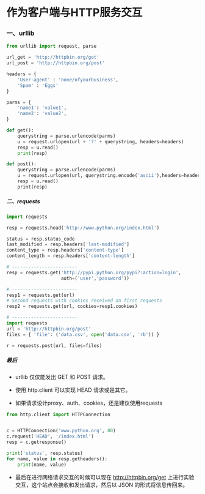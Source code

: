 # 作为客户端与HTTP服务交互

### 一、urllib

```python
from urllib import request, parse

url_get = 'http://httpbin.org/get'
url_post = 'http://httpbin.org/post'

headers = {
    'User-agent' : 'none/ofyourbusiness',
    'Spam' : 'Eggs'
}

parms = {
    'name1': 'value1',
    'name2': 'value2',
}

def get():
    querystring = parse.urlencode(parms)
    u = request.urlopen(url + '?' + querystring, headers=headers)
    resp = u.read()
    print(resp)

def post():
    querystring = parse.urlencode(parms)
    u = request.urlopen(url, querystring.encode('ascii'),headers=headers)
    resp = u.read()
    print(resp)

```



##### 二、requests

```python
import requests

resp = requests.head('http://www.python.org/index.html')

status = resp.status_code
last_modified = resp.headers['last-modified']
content_type = resp.headers['content-type']
content_length = resp.headers['content-length']

# ------------------------
resp = requests.get('http://pypi.python.org/pypi?:action=login',
                    auth=('user','password'))

# ------------------------                    
resp1 = requests.get(url)
# Second requests with cookies received on first requests
resp2 = requests.get(url, cookies=resp1.cookies)

# ------------------------
import requests
url = 'http://httpbin.org/post'
files = { 'file': ('data.csv', open('data.csv', 'rb')) }

r = requests.post(url, files=files)
```

##### 最后

+ urllib 仅仅能发出 GET 和 POST 请求。

+ 使用 http.client 可以实现 HEAD 请求或是其它。

+ 如果请求设计proxy、auth、cookies，还是建议使用requests

```python
from http.client import HTTPConnection


c = HTTPConnection('www.python.org', 80)
c.request('HEAD', '/index.html')
resp = c.getresponse()

print('status', resp.status)
for name, value in resp.getheaders():
    print(name, value)
```

+ 最后在进行网络请求交互的时候可以现在 http://httpbin.org/get 上进行实验交互，这个站点会接收和发出请求，然后以 JSON 的形式将信息传回来。


























































































